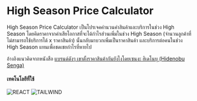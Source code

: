 # High Season Price Calculator
High Season Price Calculator เป็นโปรเจคคำนวนค่าสินค้าและบริการในช่วง High Season โดยคิดราคาจากค่าเสียโอกาสที่จะได้กำไรส่วนเพิ่มในช่วง High Season (จำนวนลูกค้าที่ไม่สามารถใช้บริการได้ x ราคาสินค้า) นั้นกลับมาบวกเพิ่มเป็นราคาสินค้า และบริการต่อคนในช่วง High Season แทนเพื่อชดเชยกำไรที่หายไป

อ้างอิงแนวคิดจากหนังสือ [แบรนด์ดังๆ เขาตั้งราคาสินค้ากันยังไงโดยเซนงะ ฮิเดโนบุ (Hidenobu Senga)](https://www.naiin.com/product/detail/482296)

#### เทคโนโลยีที่ใช้ 
<img alt="REACT" src="https://img.shields.io/badge/React-20232A?style=for-the-badge&logo=react&logoColor=61DAFB"/> <img alt="TAILWIND" src="https://img.shields.io/badge/Tailwind_CSS-38B2AC?style=for-the-badge&logo=tailwind-css&logoColor=white"/> 

